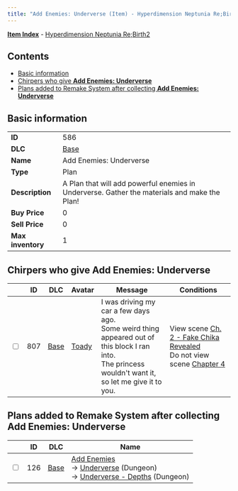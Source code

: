```yaml
---
title: "Add Enemies: Underverse (Item) - Hyperdimension Neptunia Re;Birth2"
---
```


[**Item Index**](/neptunia/rb2/item/index.html) - [Hyperdimension Neptunia Re;Birth2](/neptunia/rb2)

## Contents

- [Basic information](#basic-information)
- [Chirpers who give **Add Enemies: Underverse**](#chirpers-who-give-add-enemies-underverse)
- [Plans added to Remake System after collecting **Add Enemies: Underverse**](#plans-added-to-remake-system-after-collecting-add-enemies-underverse)

## Basic information

|   |   |
| -- | -- |
| **ID** | 586 |
| **DLC** | [Base](/neptunia/rb2/dlc/0-base.html) |
| **Name** | Add Enemies: Underverse |
| **Type** | Plan |
| **Description** | A Plan that will add powerful enemies in Underverse. Gather the materials and make the Plan! |
| **Buy Price** | 0 |
| **Sell Price** | 0 |
| **Max inventory** | 1 |

## Chirpers who give **Add Enemies: Underverse**

|    | ID | DLC | Avatar | Message | Conditions |
| -- | -- | --- | ------ | ------- | ---------- |
| <input type="checkbox" id="rb2-chirper-event-0-807" class="trackbox" /> | 807 | [Base](/neptunia/rb2/dlc/0-base.html) | [Toady](/neptunia/rb2/avatar/0-123-toady.html) | I was driving my car a few days ago.<br />Some weird thing appeared out of this block I ran into.<br />The princess wouldn't want it, so let me give it to you. | View scene [Ch. 2 - Fake Chika Revealed](/neptunia/rb2/scene/0-215-ch-2-fake-chika-revealed.html)<br />Do not view scene [Chapter 4](/neptunia/rb2/scene/0-301-chapter-4.html) |

## Plans added to Remake System after collecting **Add Enemies: Underverse**

|    | ID | DLC | Name |
| -- | -- | --- | ---- |
| <input type="checkbox" id="rb2-remake-0-126" class="trackbox" /> | 126 | [Base](/neptunia/rb2/dlc/0-base.html) | [Add Enemies](/neptunia/rb2/remake/0-126-add-enemies.html)<br />→ [Underverse](/neptunia/rb2/dungeon/0-13-underverse.html) (Dungeon)<br />→ [Underverse - Depths](/neptunia/rb2/dungeon/0-14-underverse-depths.html) (Dungeon) |